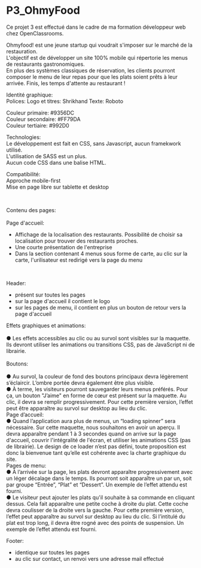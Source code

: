 # P3_OhmyFood
<p>Ce projet 3 est effectué dans le cadre de ma formation développeur web chez OpenClassrooms.</p>
<p>Ohmyfood! est une jeune startup qui voudrait s'imposer sur le marché de la restauration.<br>
L'objectif est de développer un site 100% mobile qui répertorie les menus de restaurants gastronomiques.<br>
En plus des systèmes classiques de réservation, les clients pourront composer le menu de leur repas pour que les plats soient prêts à leur arrivée.
Finis, les temps d'attente au restaurant !</p>
<p>Identité graphique:<br>
Polices:
Logo et titres: Shrikhand
Texte: Roboto</p>
<p>Couleur primaire: #9356DC<br>
Couleur secondaire: #FF79DA<br>
Couleur tertiaire: #992D0</p>
<p>Technologies:<br>
Le développement est fait en CSS, sans Javascript, aucun framekwork utilisé.<br>
L'utilisation de SASS est un plus.<br>
Aucun code CSS dans une balise HTML.</p>
<p>Compatibilité:<br>
Approche mobile-first<br>
Mise en page libre sur tablette et desktop</p><br>
<p>Contenu des pages:<br>
  <br>
Page d'accueil:</p>
<ul>
<li>Affichage de la localisation des restaurants. Possibilité de choisir sa localisation pour trouver des restaurants proches.</li>
<li>Une courte présentation de l'entreprise</li>
<li>Dans la section contenant 4 menus sous forme de carte, au clic sur la carte, l'urilisateur est redirigé vers la page du menu</li>
</ul><br>
<p>Header:</p>
<ul>
<li>présent sur toutes les pages</li>
<li>sur la page d'accueil il contient le logo</li>
<li>sur les pages de menu, il contient en plus un bouton de retour vers la page d'accueil</li>
</ul>
<p>Effets graphiques et animations:<br><br>
● Les effets accessibles au clic ou au survol sont visibles sur la maquette. Ils devront utiliser
les animations ou transitions CSS, pas de JavaScript ni de librairie.<br><br>
Boutons:<br><br>
● Au survol, la couleur de fond des boutons principaux devra légèrement s’éclaircir.
L’ombre portée devra également être plus visible.<br>
● À terme, les visiteurs pourront sauvegarder leurs menus préférés. Pour ça, un
bouton "J’aime" en forme de cœur est présent sur la maquette. Au clic, il devra se
remplir progressivement. Pour cette première version, l’effet peut être apparaître au
survol sur desktop au lieu du clic.<br>
Page d’accueil:<br>
● Quand l’application aura plus de menus, un “loading spinner” sera nécessaire. Sur
cette maquette, nous souhaitons en avoir un aperçu. Il devra apparaître pendant 1 à
3 secondes quand on arrive sur la page d'accueil, couvrir l'intégralité de l'écran, et
utiliser les animations CSS (pas de librairie). Le design de ce loader n’est pas défini,
toute proposition est donc la bienvenue tant qu’elle est cohérente avec la charte
graphique du site.<br>
Pages de menu:<br>
● À l’arrivée sur la page, les plats devront apparaître progressivement avec un léger
décalage dans le temps. Ils pourront soit apparaître un par un, soit par groupe
“Entrée”, “Plat” et “Dessert”. Un exemple de l’effet attendu est fourni.<br>
● Le visiteur peut ajouter les plats qu'il souhaite à sa commande en cliquant dessus.
Cela fait apparaître une petite coche à droite du plat. Cette coche devra coulisser de
la droite vers la gauche. Pour cette première version, l’effet peut apparaître au survol
sur desktop au lieu du clic. Si l’intitulé du plat est trop long, il devra être rogné avec
des points de suspension. Un exemple de l’effet attendu est fourni.</p>
<p>Footer:</p>
<ul>
<li>identique sur toutes les pages</li>
<li>au clic sur contact, un renvoi vers une adresse mail effectué</li>
</ul>

